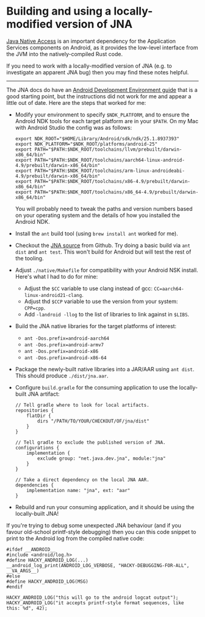# Building and using a locally-modified version of JNA

[Java Native Access](https://github.com/java-native-access/jna/) is an important dependency
for the Application Services components on Android, as it provides the low-level interface
from the JVM into the natively-compiled Rust code.

If you need to work with a locally-modified version of JNA (e.g. to investigate an apparent
JNA bug) then you may find these notes helpful.

---

The JNA docs do have an [Android Development Environment guide](https://github.com/java-native-access/jna/blob/master/www/AndroidDevelopmentEnvironment.md)
that is a good starting point, but the instructions did not work for me and appear a little out of date.
Here are the steps that worked for me:

* Modify your environment to specify `$NDK_PLATFORM`, and to ensure the Android NDK tools
  for each target platform are in your `$PATH`. On my Mac with Android Studio the
  config was as follows:
    ```
    export NDK_ROOT="$HOME/Library/Android/sdk/ndk/25.1.8937393"
    export NDK_PLATFORM="$NDK_ROOT/platforms/android-25"
    export PATH="$PATH:$NDK_ROOT/toolchains/llvm/prebuilt/darwin-x86_64/bin"
    export PATH="$PATH:$NDK_ROOT/toolchains/aarch64-linux-android-4.9/prebuilt/darwin-x86_64/bin"
    export PATH="$PATH:$NDK_ROOT/toolchains/arm-linux-androideabi-4.9/prebuilt/darwin-x86_64/bin"
    export PATH="$PATH:$NDK_ROOT/toolchains/x86-4.9/prebuilt/darwin-x86_64/bin"
    export PATH="$PATH:$NDK_ROOT/toolchains/x86_64-4.9/prebuilt/darwin-x86_64/bin"
    ```
  You will probably need to tweak the paths and version numbers based on your operating system and
  the details of how you installed the Android NDK.

* Install the `ant` build tool (using `brew install ant` worked for me).

* Checkout the [JNA source](https://github.com/java-native-access/jna) from Github. Try doing a basic
  build via `ant dist` and `ant test`. This won't build for Android but will test the rest of the tooling.

* Adjust `./native/Makefile` for compatibility with your Android NSK install. Here's what I had to do for mine:
    * Adjust the `$CC` variable to use clang instead of gcc: `CC=aarch64-linux-android21-clang`.
    * Adjust thd `$CCP` variable to use the version from your system: `CPP=cpp`.
    * Add `-landroid -llog` to the list of libraries to link against in `$LIBS`.

* Build the JNA native libraries for the target platforms of interest:
    * `ant -Dos.prefix=android-aarch64`
    * `ant -Dos.prefix=android-armv7`
    * `ant -Dos.prefix=android-x86`
    * `ant -Dos.prefix=android-x86-64`

* Package the newly-built native libraries into a JAR/AAR using `ant dist`.
  This should produce `./dist/jna.aar`.

* Configure `build.gradle` for the consuming application to use the locally-built JNA artifact:
    ```
    // Tell gradle where to look for local artifacts.
    repositories {
        flatDir {
            dirs "/PATH/TO/YOUR/CHECKOUT/OF/jna/dist"
        }
    }

    // Tell gradle to exclude the published version of JNA.
    configurations {
        implementation {
            exclude group: "net.java.dev.jna", module:"jna"
        }
    }

    // Take a direct dependency on the local JNA AAR.
    dependencies {
        implementation name: "jna", ext: "aar"
    }
    ```

* Rebuild and run your consuming application, and it should be using the locally-built JNA!

If you're trying to debug some unexpected JNA behaviour (and if you favour old-school printf-style debugging)
then you can this code snippet to print to the Android log from the compiled native code:

```
#ifdef __ANDROID__
#include <android/log.h>
#define HACKY_ANDROID_LOG(...) __android_log_print(ANDROID_LOG_VERBOSE, "HACKY-DEBUGGING-FOR-ALL", __VA_ARGS__)
#else
#define HACKY_ANDROID_LOG(MSG)
#endif

HACKY_ANDROID_LOG("this will go to the android logcat output");
HACKY_ANDROID_LOG("it accepts printf-style format sequences, like this: %d", 42);
```
